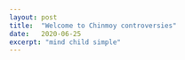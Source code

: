 ```yaml
---
layout: post
title:  "Welcome to Chinmoy controversies"
date:   2020-06-25
excerpt: "mind child simple"
---
```

